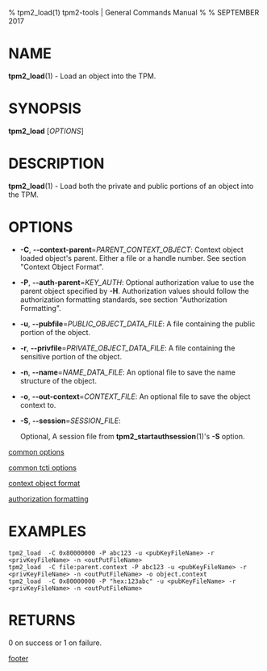 % tpm2_load(1) tpm2-tools | General Commands Manual
%
% SEPTEMBER 2017

# NAME

**tpm2_load**(1) - Load an object into the TPM.

# SYNOPSIS

**tpm2_load** [*OPTIONS*]

# DESCRIPTION

**tpm2_load**(1) - Load both the private and public portions of an object
into the TPM.

# OPTIONS

  * **-C**, **--context-parent**=_PARENT\_CONTEXT\_OBJECT_:
    Context object loaded object's parent. Either a file or a handle number.
    See section "Context Object Format".

  * **-P**, **--auth-parent**=_KEY\_AUTH_:
    Optional authorization value to use the parent object specified by **-H**.
    Authorization values should follow the authorization formatting standards,
    see section "Authorization Formatting".

  * **-u**, **--pubfile**=_PUBLIC\_OBJECT\_DATA\_FILE_:
    A file containing the public portion of the object.

  * **-r**, **--privfile**=_PRIVATE\_OBJECT\_DATA\_FILE_:
    A file containing the sensitive portion of the object.

  * **-n**, **--name**=_NAME\_DATA\_FILE_:
    An optional file to save the name structure of the object.

  * **-o**, **--out-context**=_CONTEXT\_FILE_:
    An optional file to save the object context to.

  * **-S**, **--session**=_SESSION\_FILE_:

    Optional, A session file from **tpm2_startauthsession**(1)'s **-S** option.

[common options](common/options.md)

[common tcti options](common/tcti.md)

[context object format](commmon/ctxobj.md)

[authorization formatting](common/password.md)


# EXAMPLES

```
tpm2_load  -C 0x80000000 -P abc123 -u <pubKeyFileName> -r <privKeyFileName> -n <outPutFileName>
tpm2_load  -C file:parent.context -P abc123 -u <pubKeyFileName> -r <privKeyFileName> -n <outPutFileName> -o object.context
tpm2_load  -C 0x80000000 -P "hex:123abc" -u <pubKeyFileName> -r <privKeyFileName> -n <outPutFileName>

```

# RETURNS

0 on success or 1 on failure.

[footer](common/footer.md)
